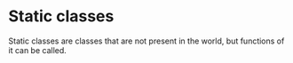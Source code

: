 # Static classes
Static classes are classes that are not present in the world, but functions of it can be called.